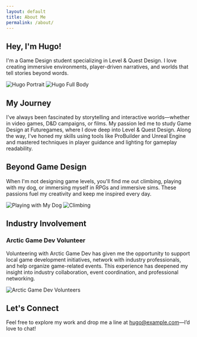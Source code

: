 ```yaml
---
layout: default
title: About Me
permalink: /about/
---
```


<!-- HERO SECTION: Quick Introduction & Image Collage -->
<section class="about-hero">
  <div class="about-hero-text">
    <h1>Hey, I'm Hugo!</h1>
    <p>
      I'm a Game Design student specializing in Level & Quest Design. I love creating immersive environments, player-driven narratives, and worlds that tell stories beyond words.
    </p>
  </div>
  <div class="about-hero-media">
    <!-- Collage of Profile & Full-Body Images -->
    <img src="{{ '/assets/images/hugo-portrait.jpg' | relative_url }}" alt="Hugo Portrait" class="about-portrait">
    <img src="{{ '/assets/images/hugo-fullbody.jpg' | relative_url }}" alt="Hugo Full Body" class="about-fullbody">
  </div>
</section>

<!-- MY JOURNEY: Background & Skills (with a background image and overlay) -->
<section class="about-journey">
  <div class="journey-overlay">
    <h2>My Journey</h2>
    <p>
      I've always been fascinated by storytelling and interactive worlds—whether in video games, D&D campaigns, or films. My passion led me to study Game Design at Futuregames, where I dove deep into Level & Quest Design. Along the way, I've honed my skills using tools like ProBuilder and Unreal Engine and mastered techniques in player guidance and lighting for gameplay readability.
    </p>
  </div>
</section>

<!-- PERSONAL INTERESTS: Show Your Personality -->
<section class="about-interests">
  <h2>Beyond Game Design</h2>
  <p>
    When I'm not designing game levels, you'll find me out climbing, playing with my dog, or immersing myself in RPGs and immersive sims. These passions fuel my creativity and keep me inspired every day.
  </p>
  <div class="about-interests-media">
    <img src="{{ '/assets/images/dog-playing.gif' | relative_url }}" alt="Playing with My Dog" class="about-dog">
    <img src="{{ '/assets/images/climbing.gif' | relative_url }}" alt="Climbing" class="about-climbing">
  </div>
</section>

<!-- INDUSTRY INVOLVEMENT: Arctic Game Dev Volunteering -->
<section class="about-industry">
  <div class="about-industry-content">
    <h2>Industry Involvement</h2>
    <h3>Arctic Game Dev Volunteer</h3>
    <p>
      Volunteering with Arctic Game Dev has given me the opportunity to support local game development initiatives, network with industry professionals, and help organize game-related events. This experience has deepened my insight into industry collaboration, event coordination, and professional networking.
    </p>
    <img src="{{ '/assets/images/arctic-volunteers.jpg' | relative_url }}" alt="Arctic Game Dev Volunteers" class="about-volunteers">
  </div>
</section>

<!-- CONTACT & CALL TO ACTION -->
<section class="about-contact">
  <h2>Let's Connect</h2>
  <p>
    Feel free to explore my work and drop me a line at <a href="mailto:hugo@example.com">hugo@example.com</a>—I’d love to chat!
  </p>
</section>
